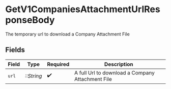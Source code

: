 # GetV1CompaniesAttachmentUrlResponseBody

The temporary url to download a Company Attachment File


## Fields

| Field                                            | Type                                             | Required                                         | Description                                      |
| ------------------------------------------------ | ------------------------------------------------ | ------------------------------------------------ | ------------------------------------------------ |
| `url`                                            | *::String*                                       | :heavy_check_mark:                               | A full Url to download a Company Attachment File |